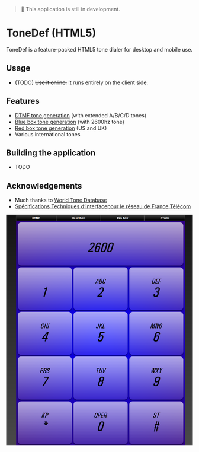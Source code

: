> 🚨 This application is still in development.

# ToneDef (HTML5)

ToneDef is a feature-packed HTML5 tone dialer for desktop and mobile use.

## Usage

-   (TODO) ~~Use it [online](https://tonedef.network47.org/).~~ It runs entirely on the client side.

## Features

-   [DTMF tone generation](https://en.wikipedia.org/wiki/Dual-tone_multi-frequency_signaling) (with extended A/B/C/D tones)
-   [Blue box tone generation](https://en.wikipedia.org/wiki/Blue_box) (with 2600hz tone)
-   [Red box tone generation](<https://en.wikipedia.org/wiki/Red_box_(phreaking)>) (US and UK)
-   Various international tones

## Building the application

-   TODO

## Acknowledgements

-   Much thanks to [World Tone Database](http://www.3amsystems.com/World_Tone_Database)
-   [Spécifications Techniques d’Interfacepour le réseau de France Télécom](https://www.orange.com/sites/orangecom/files/documents/2020-06/STI03-ed4_0505.pdf)

![](docs/screenshot.png)
